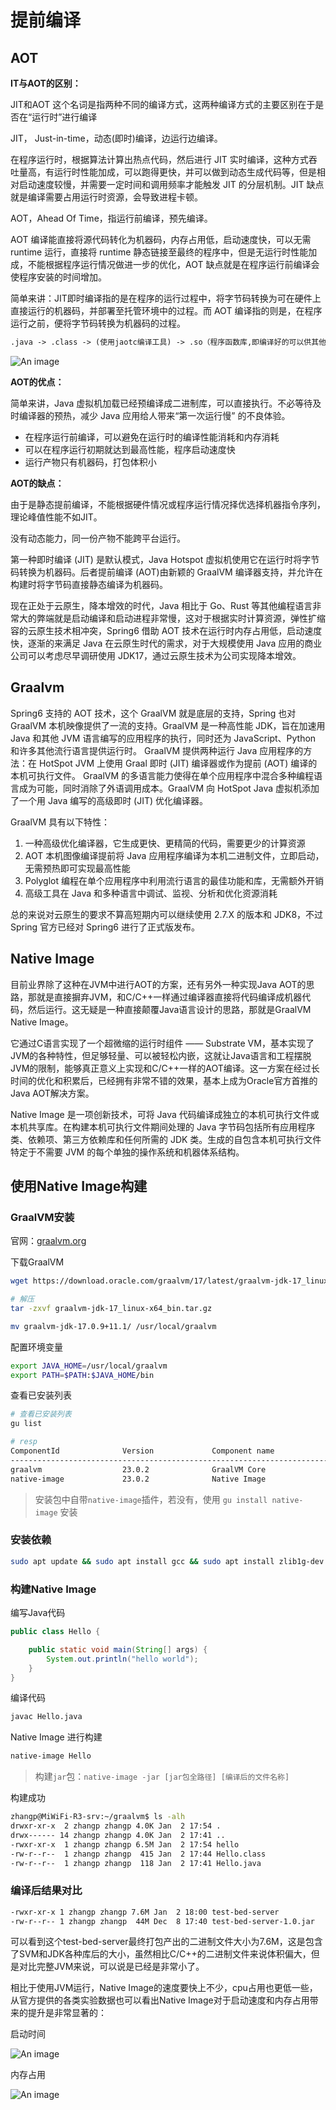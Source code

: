# 提前编译

## AOT

**IT与AOT的区别：**

JIT和AOT 这个名词是指两种不同的编译方式，这两种编译方式的主要区别在于是否在“运行时”进行编译

JIT， Just-in-time，动态(即时)编译，边运行边编译。

在程序运行时，根据算法计算出热点代码，然后进行 JIT 实时编译，这种方式吞吐量高，有运行时性能加成，可以跑得更快，并可以做到动态生成代码等，但是相对启动速度较慢，并需要一定时间和调用频率才能触发 JIT 的分层机制。JIT 缺点就是编译需要占用运行时资源，会导致进程卡顿。

AOT，Ahead Of Time，指运行前编译，预先编译。

AOT 编译能直接将源代码转化为机器码，内存占用低，启动速度快，可以无需 runtime 运行，直接将 runtime 静态链接至最终的程序中，但是无运行时性能加成，不能根据程序运行情况做进一步的优化，AOT 缺点就是在程序运行前编译会使程序安装的时间增加。

简单来讲：JIT即时编译指的是在程序的运行过程中，将字节码转换为可在硬件上直接运行的机器码，并部署至托管环境中的过程。而 AOT 编译指的则是，在程序运行之前，便将字节码转换为机器码的过程。

```tex
.java -> .class -> (使用jaotc编译工具) -> .so（程序函数库,即编译好的可以供其他程序使用的代码和数据）
```

![An image](/img/java/spring/spring/15.png)

**AOT的优点：**

简单来讲，Java 虚拟机加载已经预编译成二进制库，可以直接执行。不必等待及时编译器的预热，减少 Java 应用给人带来“第一次运行慢” 的不良体验。

- 在程序运行前编译，可以避免在运行时的编译性能消耗和内存消耗
- 可以在程序运行初期就达到最高性能，程序启动速度快
- 运行产物只有机器码，打包体积小

**AOT的缺点：**

由于是静态提前编译，不能根据硬件情况或程序运行情况择优选择机器指令序列，理论峰值性能不如JIT。

没有动态能力，同一份产物不能跨平台运行。

第一种即时编译 (JIT) 是默认模式，Java Hotspot 虚拟机使用它在运行时将字节码转换为机器码。后者提前编译 (AOT)由新颖的 GraalVM 编译器支持，并允许在构建时将字节码直接静态编译为机器码。

现在正处于云原生，降本增效的时代，Java 相比于 Go、Rust 等其他编程语言非常大的弊端就是启动编译和启动进程非常慢，这对于根据实时计算资源，弹性扩缩容的云原生技术相冲突，Spring6 借助 AOT 技术在运行时内存占用低，启动速度快，逐渐的来满足 Java 在云原生时代的需求，对于大规模使用 Java 应用的商业公司可以考虑尽早调研使用 JDK17，通过云原生技术为公司实现降本增效。

## Graalvm

Spring6 支持的 AOT 技术，这个 GraalVM  就是底层的支持，Spring 也对 GraalVM 本机映像提供了一流的支持。GraalVM 是一种高性能 JDK，旨在加速用 Java 和其他 JVM 语言编写的应用程序的执行，同时还为 JavaScript、Python 和许多其他流行语言提供运行时。 GraalVM 提供两种运行 Java 应用程序的方法：在 HotSpot JVM 上使用 Graal 即时 (JIT) 编译器或作为提前 (AOT) 编译的本机可执行文件。 GraalVM 的多语言能力使得在单个应用程序中混合多种编程语言成为可能，同时消除了外语调用成本。GraalVM 向 HotSpot Java 虚拟机添加了一个用 Java 编写的高级即时 (JIT) 优化编译器。

GraalVM 具有以下特性：

1. 一种高级优化编译器，它生成更快、更精简的代码，需要更少的计算资源
2. AOT 本机图像编译提前将 Java 应用程序编译为本机二进制文件，立即启动，无需预热即可实现最高性能
3. Polyglot 编程在单个应用程序中利用流行语言的最佳功能和库，无需额外开销
4. 高级工具在 Java 和多种语言中调试、监视、分析和优化资源消耗

总的来说对云原生的要求不算高短期内可以继续使用 2.7.X 的版本和 JDK8，不过 Spring 官方已经对 Spring6 进行了正式版发布。

## Native Image

目前业界除了这种在JVM中进行AOT的方案，还有另外一种实现Java AOT的思路，那就是直接摒弃JVM，和C/C++一样通过编译器直接将代码编译成机器代码，然后运行。这无疑是一种直接颠覆Java语言设计的思路，那就是GraalVM Native Image。

它通过C语言实现了一个超微缩的运行时组件 —— Substrate VM，基本实现了JVM的各种特性，但足够轻量、可以被轻松内嵌，这就让Java语言和工程摆脱JVM的限制，能够真正意义上实现和C/C++一样的AOT编译。这一方案在经过长时间的优化和积累后，已经拥有非常不错的效果，基本上成为Oracle官方首推的Java AOT解决方案。

Native Image 是一项创新技术，可将 Java 代码编译成独立的本机可执行文件或本机共享库。在构建本机可执行文件期间处理的 Java 字节码包括所有应用程序类、依赖项、第三方依赖库和任何所需的 JDK 类。生成的自包含本机可执行文件特定于不需要 JVM 的每个单独的操作系统和机器体系结构。

## 使用Native Image构建

### GraalVM安装

官网：[graalvm.org](https://www.graalvm.org/downloads/)

下载GraalVM

```sh
wget https://download.oracle.com/graalvm/17/latest/graalvm-jdk-17_linux-x64_bin.tar.gz

# 解压
tar -zxvf graalvm-jdk-17_linux-x64_bin.tar.gz

mv graalvm-jdk-17.0.9+11.1/ /usr/local/graalvm
```

配置环境变量

```sh
export JAVA_HOME=/usr/local/graalvm
export PATH=$PATH:$JAVA_HOME/bin
```

查看已安装列表

```sh
# 查看已安装列表
gu list

# resp
ComponentId              Version             Component name                Stability                     Origin 
---------------------------------------------------------------------------------------------------------------------------------
graalvm                  23.0.2              GraalVM Core                  Supported                     
native-image             23.0.2              Native Image                  Early adopter        
```

>安装包中自带`native-image`插件，若没有，使用 `gu install native-image` 安装

### 安装依赖

```sh
sudo apt update && sudo apt install gcc && sudo apt install zlib1g-dev
```

### 构建Native Image

编写Java代码

```java
public class Hello {

    public static void main(String[] args) {
        System.out.println("hello world");
    }
}
```

编译代码

```sh
javac Hello.java
```

Native Image 进行构建

```sh
native-image Hello
```

> 构建`jar`包：`native-image -jar [jar包全路径] [编译后的文件名称]`

构建成功

```sh
zhangp@MiWiFi-R3-srv:~/graalvm$ ls -alh
drwxr-xr-x  2 zhangp zhangp 4.0K Jan  2 17:54 .
drwx------ 14 zhangp zhangp 4.0K Jan  2 17:41 ..
-rwxr-xr-x  1 zhangp zhangp 6.5M Jan  2 17:54 hello
-rw-r--r--  1 zhangp zhangp  415 Jan  2 17:44 Hello.class
-rw-r--r--  1 zhangp zhangp  118 Jan  2 17:41 Hello.java
```

### 编译后结果对比

```sh
-rwxr-xr-x 1 zhangp zhangp 7.6M Jan  2 18:00 test-bed-server
-rw-r--r-- 1 zhangp zhangp  44M Dec  8 17:40 test-bed-server-1.0.jar
```

可以看到这个test-bed-server最终打包产出的二进制文件大小为7.6M，这是包含了SVM和JDK各种库后的大小，虽然相比C/C++的二进制文件来说体积偏大，但是对比完整JVM来说，可以说是已经是非常小了。

相比于使用JVM运行，Native Image的速度要快上不少，cpu占用也更低一些，从官方提供的各类实验数据也可以看出Native Image对于启动速度和内存占用带来的提升是非常显著的：

启动时间

![An image](/img/java/spring/spring/16.png)

内存占用

![An image](/img/java/spring/spring/17.png)
